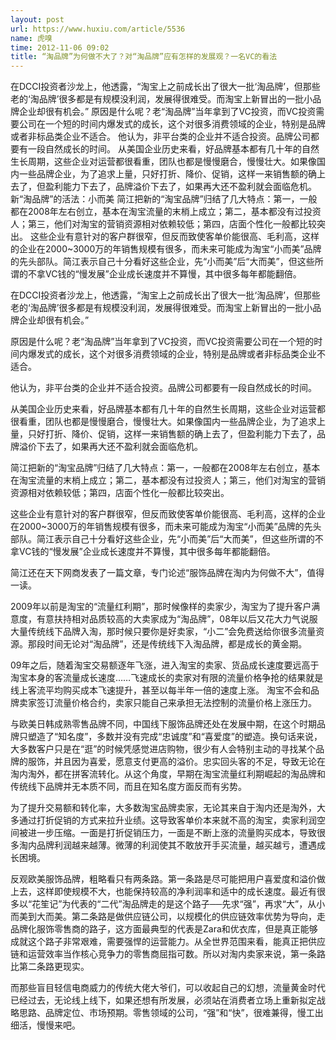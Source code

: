 ```yaml
---
layout: post
url: https://www.huxiu.com/article/5536
name: 虎嗅
time: 2012-11-06 09:02
title: “淘品牌”为何做不大了？对“淘品牌”应有怎样的发展观？一名VC的看法
---
```

在DCCI投资者沙龙上，他透露，“淘宝上之前成长出了很大一批‘淘品牌’，但那些老的‘淘品牌’很多都是有规模没利润，发展得很难受。而淘宝上新冒出的一批小品牌企业却很有机会。” 原因是什么呢？老“淘品牌”当年拿到了VC投资，而VC投资需要公司在一个短的时间内爆发式的成长，这个对很多消费领域的企业，特别是品牌或者非标品类企业不适合。 他认为，非平台类的企业并不适合投资。品牌公司都要有一段自然成长的时间。 从美国企业历史来看，好品牌基本都有几十年的自然生长周期，这些企业对运营都很看重，团队也都是慢慢磨合，慢慢壮大。如果像国内一些品牌企业，为了追求上量，只好打折、降价、促销，这样一来销售额的确上去了，但盈利能力下去了，品牌溢价下去了，如果再大还不盈利就会面临危机。 新“淘品牌”的活法：小而美 简江把新的“淘宝品牌”归结了几大特点：第一，一般都在2008年左右创立，基本在淘宝流量的末梢上成立；第二，基本都没有过投资人；第三，他们对淘宝的营销资源相对依赖较低；第四，店面个性化一般都比较突出。 这些企业有意针对的客户群很窄，但反而致使客单价能很高、毛利高，这样的企业在2000~3000万的年销售规模有很多，而未来可能成为淘宝“小而美”品牌的先头部队。简江表示自己十分看好这些企业，先“小而美”后“大而美”，但这些所谓的不拿VC钱的“慢发展”企业成长速度并不算慢，其中很多每年都能翻倍。

在DCCI投资者沙龙上，他透露，“淘宝上之前成长出了很大一批‘淘品牌’，但那些老的‘淘品牌’很多都是有规模没利润，发展得很难受。而淘宝上新冒出的一批小品牌企业却很有机会。”

原因是什么呢？老“淘品牌”当年拿到了VC投资，而VC投资需要公司在一个短的时间内爆发式的成长，这个对很多消费领域的企业，特别是品牌或者非标品类企业不适合。

他认为，非平台类的企业并不适合投资。品牌公司都要有一段自然成长的时间。

从美国企业历史来看，好品牌基本都有几十年的自然生长周期，这些企业对运营都很看重，团队也都是慢慢磨合，慢慢壮大。如果像国内一些品牌企业，为了追求上量，只好打折、降价、促销，这样一来销售额的确上去了，但盈利能力下去了，品牌溢价下去了，如果再大还不盈利就会面临危机。

简江把新的“淘宝品牌”归结了几大特点：第一，一般都在2008年左右创立，基本在淘宝流量的末梢上成立；第二，基本都没有过投资人；第三，他们对淘宝的营销资源相对依赖较低；第四，店面个性化一般都比较突出。

这些企业有意针对的客户群很窄，但反而致使客单价能很高、毛利高，这样的企业在2000~3000万的年销售规模有很多，而未来可能成为淘宝“小而美”品牌的先头部队。简江表示自己十分看好这些企业，先“小而美”后“大而美”，但这些所谓的不拿VC钱的“慢发展”企业成长速度并不算慢，其中很多每年都能翻倍。

简江还在天下网商发表了一篇文章，专门论述“服饰品牌在淘内为何做不大”，值得一读。

2009年以前是淘宝的“流量红利期”，那时候像样的卖家少，淘宝为了提升客户满意度，有意扶持相对品质较高的大卖家成为“淘品牌”，08年以后又花大力气说服大量传统线下品牌入淘，那时候只要你是好卖家，“小二”会免费送给你很多流量资源。那段时间无论对“淘品牌”，还是传统线下入淘品牌，都是成长的黄金期。

09年之后，随着淘宝交易额逐年飞涨，进入淘宝的卖家、货品成长速度要远高于淘宝本身的客流量成长速度……飞速成长的卖家对有限的流量价格争抢的结果就是线上客流平均购买成本飞速提升，甚至以每半年一倍的速度上涨。 淘宝不会和品牌卖家签订流量价格合约，卖家只能自己来承担无法控制的流量价格上涨压力。

与欧美日韩成熟零售品牌不同，中国线下服饰品牌还处在发展中期，在这个时期品牌只塑造了“知名度”，多数并没有完成“忠诚度”和“喜爱度”的塑造。换句话来说，大多数客户只是在“逛”的时候凭感觉进店购物，很少有人会特别主动的寻找某个品牌的服饰，并且因为喜爱，愿意支付更高的溢价。忠实回头客的不足，导致无论在淘内淘外，都在拼客流转化。从这个角度，早期在淘宝流量红利期崛起的淘品牌和传统线下品牌并无本质不同，而且在知名度方面反而有劣势。

为了提升交易额和转化率，大多数淘宝品牌卖家，无论其来自于淘内还是淘外，大多通过打折促销的方式来拉升业绩。这导致客单价本来就不高的淘宝，卖家利润空间被进一步压缩。一面是打折促销压力，一面是不断上涨的流量购买成本，导致很多淘内品牌利润越来越薄。微薄的利润使其不敢放开手买流量，越买越亏，遭遇成长困境。

反观欧美服饰品牌，粗略看只有两条路。第一条路是尽可能把用户喜爱度和溢价做上去，这样即使规模不大，也能保持较高的净利润率和适中的成长速度。最近有很多以“花笙记”为代表的“二代”淘品牌走的是这个路子──先求“强”，再求“大”，从小而美到大而美。第二条路是做供应链公司，以规模化的供应链效率优势为导向，走品牌化服饰零售商的路子，这方面最典型的代表是Zara和优衣库，但是真正能够成就这个路子非常艰难，需要强悍的运营能力。从全世界范围来看，能真正把供应链和运营效率当作核心竞争力的零售商屈指可数。所以对淘内卖家来说，第一条路比第二条路更现实。

而那些盲目轻信电商威力的传统大佬大爷们，可以收起自己的幻想，流量黄金时代已经过去，无论线上线下，如果还想有所发展，必须站在消费者立场上重新拟定战略思路、品牌定位、市场预期。零售领域的公司，“强”和“快”，很难兼得，慢工出细活，慢慢来吧。

